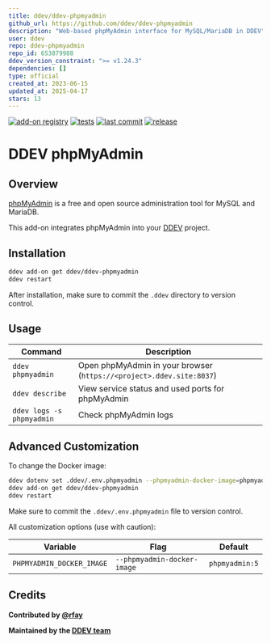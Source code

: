 ```yaml
---
title: ddev/ddev-phpmyadmin
github_url: https://github.com/ddev/ddev-phpmyadmin
description: "Web-based phpMyAdmin interface for MySQL/MariaDB in DDEV"
user: ddev
repo: ddev-phpmyadmin
repo_id: 653879988
ddev_version_constraint: ">= v1.24.3"
dependencies: []
type: official
created_at: 2023-06-15
updated_at: 2025-04-17
stars: 13
---
```


[![add-on registry](https://img.shields.io/badge/DDEV-Add--on_Registry-blue)](https://addons.ddev.com)
[![tests](https://github.com/ddev/ddev-phpmyadmin/actions/workflows/tests.yml/badge.svg?branch=main)](https://github.com/ddev/ddev-phpmyadmin/actions/workflows/tests.yml?query=branch%3Amain)
[![last commit](https://img.shields.io/github/last-commit/ddev/ddev-phpmyadmin)](https://github.com/ddev/ddev-phpmyadmin/commits)
[![release](https://img.shields.io/github/v/release/ddev/ddev-phpmyadmin)](https://github.com/ddev/ddev-phpmyadmin/releases/latest)

# DDEV phpMyAdmin

## Overview

[phpMyAdmin](https://www.phpmyadmin.net/) is a free and open source administration tool for MySQL and MariaDB.

This add-on integrates phpMyAdmin into your [DDEV](https://ddev.com/) project.

## Installation

```bash
ddev add-on get ddev/ddev-phpmyadmin
ddev restart
```

After installation, make sure to commit the `.ddev` directory to version control.

## Usage

| Command | Description |
| ------- | ----------- |
| `ddev phpmyadmin` | Open phpMyAdmin in your browser (`https://<project>.ddev.site:8037`) |
| `ddev describe` | View service status and used ports for phpMyAdmin |
| `ddev logs -s phpmyadmin` | Check phpMyAdmin logs |

## Advanced Customization

To change the Docker image:

```sh
ddev dotenv set .ddev/.env.phpmyadmin --phpmyadmin-docker-image=phpmyadmin:5
ddev add-on get ddev/ddev-phpmyadmin
ddev restart
```

Make sure to commit the `.ddev/.env.phpmyadmin` file to version control.

All customization options (use with caution):

| Variable | Flag | Default |
| -------- | ---- | ------- |
| `PHPMYADMIN_DOCKER_IMAGE` | `--phpmyadmin-docker-image` | `phpmyadmin:5` |

## Credits

**Contributed by [@rfay](https://github.com/rfay)**

**Maintained by the [DDEV team](https://ddev.com/support-ddev/)**
